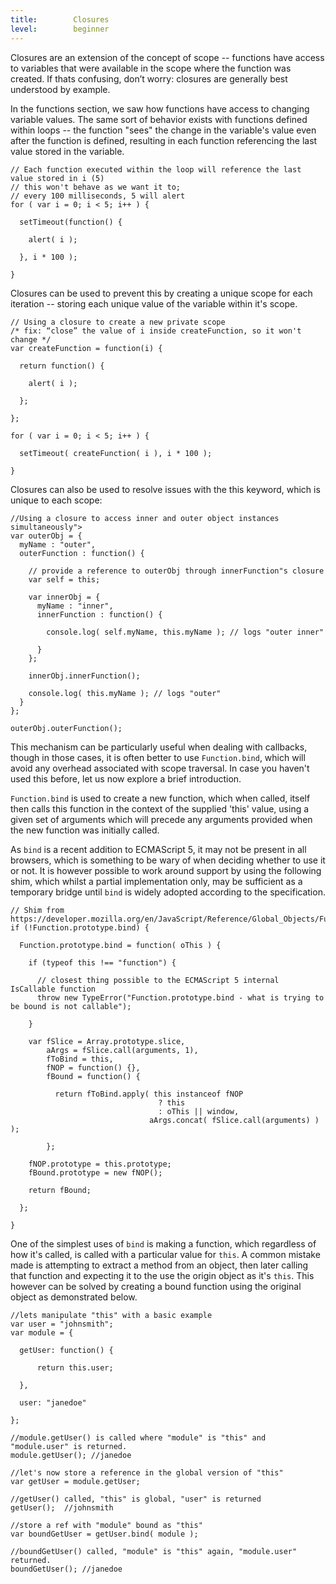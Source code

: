 ```yaml
---
title:        Closures
level:        beginner
---
```


Closures are an extension of the concept of scope -- functions have access to
variables that were available in the scope where the function was created. If
thats confusing, don’t worry: closures are generally best understood by
example.

In the functions section, we saw how functions have access to changing
variable values. The same sort of behavior exists with functions defined within
loops -- the function "sees" the change in the variable's value even after the
function is defined, resulting in each function referencing the last value stored
in the variable.

```
// Each function executed within the loop will reference the last value stored in i (5)
// this won't behave as we want it to;
// every 100 milliseconds, 5 will alert
for ( var i = 0; i < 5; i++ ) {

  setTimeout(function() {

    alert( i );

  }, i * 100 );

}
```

Closures can be used to prevent this by creating a unique scope for
each iteration -- storing each unique value of the variable within it's scope.

```
// Using a closure to create a new private scope
/* fix: “close” the value of i inside createFunction, so it won't change */
var createFunction = function(i) {

  return function() {

    alert( i );

  };

};

for ( var i = 0; i < 5; i++ ) {

  setTimeout( createFunction( i ), i * 100 );

}
```

Closures can also be used to resolve issues with the this keyword, which is
unique to each scope:

```
//Using a closure to access inner and outer object instances simultaneously">
var outerObj = {
  myName : "outer",
  outerFunction : function() {

    // provide a reference to outerObj through innerFunction"s closure
    var self = this;

    var innerObj = {
      myName : "inner",
      innerFunction : function() {

        console.log( self.myName, this.myName ); // logs "outer inner"

      }
    };

    innerObj.innerFunction();

    console.log( this.myName ); // logs "outer"
  }
};

outerObj.outerFunction();
```

This mechanism can be particularly useful when dealing with callbacks, though
in those cases, it is often better to use `Function.bind`, which will avoid any
overhead associated with scope traversal. In case you haven't used this before, let
us now explore a brief introduction.

`Function.bind` is used to create a new function, which when called, itself then
calls this function in the context of the supplied 'this' value, using a given set
of arguments which will precede any arguments provided when the new function was
initially called.

As `bind` is a recent addition to ECMAScript 5, it may not be present in all browsers,
which is something to be wary of when deciding whether to use it or not. It is however
possible to work around support by using the following shim, which whilst a partial
implementation only, may be sufficient as a temporary bridge until `bind` is widely
adopted according to the specification.

```
// Shim from https://developer.mozilla.org/en/JavaScript/Reference/Global_Objects/Function/bind
if (!Function.prototype.bind) {

  Function.prototype.bind = function( oThis ) {

    if (typeof this !== "function") {

      // closest thing possible to the ECMAScript 5 internal IsCallable function
      throw new TypeError("Function.prototype.bind - what is trying to be bound is not callable");

    }

    var fSlice = Array.prototype.slice,
        aArgs = fSlice.call(arguments, 1),
        fToBind = this,
        fNOP = function() {},
        fBound = function() {

          return fToBind.apply( this instanceof fNOP
                                 ? this
                                 : oThis || window,
                               aArgs.concat( fSlice.call(arguments) ) );

        };

    fNOP.prototype = this.prototype;
    fBound.prototype = new fNOP();

    return fBound;

  };

}
```

One of the simplest uses of `bind` is making a function, which regardless of how it's
called, is called with a particular value for `this`. A common mistake made is
attempting to extract a method from an object, then later calling that function and
expecting it to the use the origin object as it's `this`. This however can be solved
by creating a bound function using the original object as demonstrated below.

```
//lets manipulate "this" with a basic example
var user = "johnsmith";
var module = {

  getUser: function() {

      return this.user;

  },

  user: "janedoe"

};

//module.getUser() is called where "module" is "this" and "module.user" is returned.
module.getUser(); //janedoe

//let's now store a reference in the global version of "this"
var getUser = module.getUser;

//getUser() called, "this" is global, "user" is returned
getUser();  //johnsmith

//store a ref with "module" bound as "this"
var boundGetUser = getUser.bind( module );

//boundGetUser() called, "module" is "this" again, "module.user" returned.
boundGetUser(); //janedoe
```
